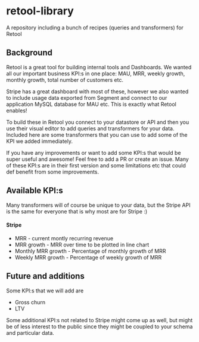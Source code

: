 # retool-library
A repository including a bunch of recipes (queries and transformers) for Retool

## Background
Retool is a great tool for building internal tools and Dashboards. We wanted all our important business KPI:s in one place: MAU, MRR, weekly growth, monthly growth, total number of customers etc. 

Stripe has a great dashboard with most of these, however we also wanted to include usage data exported from Segment and connect to our application MySQL database for MAU etc. This is exactly what Retool enables!

To build these in Retool you connect to your datastore or API and then you use their visual editor to add queries and transformers for your data. Included here are some transformers that you can use to add some of the KPI we added immediately.

If you have any improvements or want to add some KPI:s that would be super useful and awesome! Feel free to add a PR or create an issue. Many of these KPI:s are in their first version and some limitations etc that could def benefit from some improvements.

## Available KPI:s
Many transformers will of course be unique to your data, but the Stripe API is the same for everyone that is why most are for Stripe :)

#### Stripe

- MRR - current montly recurring revenue
- MRR growth - MRR over time to be plotted in line chart
- Monthly MRR growth - Percentage of monthly growth of MRR
- Weekly MRR growth - Percentage of weekly growth of MRR



## Future and additions
Some KPI:s that we will add are 
- Gross churn
- LTV

Some additional KPI:s not related to Stripe might come up as well, but might be of less interest to the public since they might be coupled to your schema and particular data.